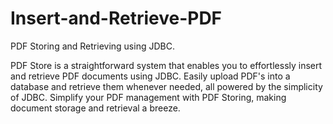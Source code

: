 # Insert-and-Retrieve-PDF

PDF Storing and Retrieving using JDBC.

PDF Store is a straightforward system that enables you to effortlessly insert and retrieve PDF documents using JDBC. 
Easily upload PDF's into a database and retrieve them whenever needed, all powered by the simplicity of JDBC. 
Simplify your PDF management with PDF Storing, making document storage and retrieval a breeze.
